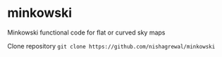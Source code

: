 # minkowski
Minkowski functional code for flat or curved sky maps

Clone repository ```git clone https://github.com/nishagrewal/minkowski```
